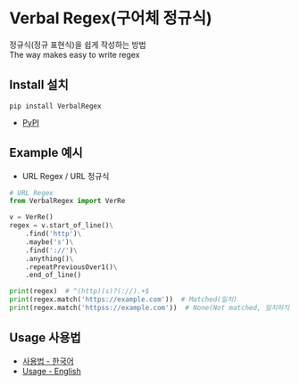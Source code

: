 # Verbal Regex(구어체 정규식)
정규식(정규 표현식)을 쉽게 작성하는 방법 <br>
The way makes easy to write regex

## Install 설치
```
pip install VerbalRegex
```
- [PyPI](https://pypi.org/project/VerbalRegex/)

## Example 예시
- URL Regex / URL 정규식

```python
# URL Regex
from VerbalRegex import VerRe

v = VerRe()
regex = v.start_of_line()\
    .find('http')\
    .maybe('s')\
    .find('://')\
    .anything()\
    .repeatPreviousOver1()\
    .end_of_line()

print(regex)  # ^(http)(s)?(://).+$
print(regex.match('https://example.com'))  # Matched(일치)
print(regex.match('httpss://example.com'))  # None(Not matched, 일치하지 않음)
```
## Usage 사용법
- [사용법 - 한국어](https://github.com/DM-09/Verbal-Regex.py/tree/main/Guide/%ED%95%9C%EA%B5%AD%EC%96%B4)
- [Usage - English](https://github.com/DM-09/Verbal-Regex.py/tree/main/Guide/English)
